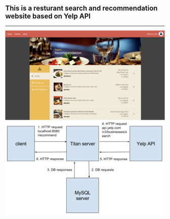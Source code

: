 ## This is a resturant search and recommendation website based on Yelp API
------
![Main page](https://github.com/biaoge/Images/blob/master/Yelpremium.png)
![Overview](https://github.com/biaoge/Images/blob/master/Yelp%20Overview.png)